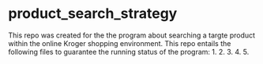 # product_search_strategy
This repo was created for the the program about searching a targte product within the online Kroger shopping environment.
This repo entails the following files to guarantee the running status of the program:
1.
2.
3.
4.
5.
